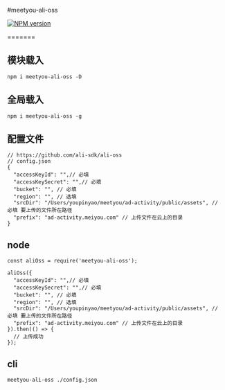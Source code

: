#meetyou-ali-oss

[![NPM version][npm-image]][npm-url]

[npm-image]: https://img.shields.io/npm/v/ali-oss.svg?style=flat-square
[npm-url]: https://www.npmjs.com/package/meetyou-ali-oss
=======

## 模块载入
```
npm i meetyou-ali-oss -D
```

## 全局载入
```
npm i meetyou-ali-oss -g
```

## 配置文件
```
// https://github.com/ali-sdk/ali-oss
// config.json
{
  "accessKeyId": "",// 必填
  "accessKeySecret": "",// 必填
  "bucket": "", // 必填
  "region": "", // 选填
  "srcDir": "/Users/youpinyao/meetyou/ad-activity/public/assets", // 必填 要上传的文件所在路径
  "prefix": "ad-activity.meiyou.com" // 上传文件在云上的目录
}
```

## node

```
const aliOss = require('meetyou-ali-oss');

aliOss({
  "accessKeyId": "",// 必填
  "accessKeySecret": "",// 必填
  "bucket": "", // 必填
  "region": "", // 选填
  "srcDir": "/Users/youpinyao/meetyou/ad-activity/public/assets", // 必填 要上传的文件所在路径
  "prefix": "ad-activity.meiyou.com" // 上传文件在云上的目录
}).then(() => {
  // 上传成功
});
```

## cli

```
meetyou-ali-oss ./config.json
```